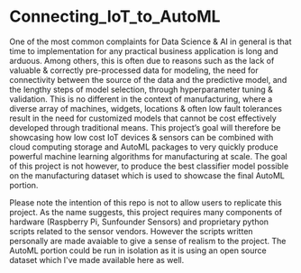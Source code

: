# Connecting_IoT_to_AutoML
One of the most common complaints for Data Science &amp; AI in general is that time to implementation for any practical business application is long and arduous. Among others, this is often due to reasons such as the lack of valuable &amp; correctly pre-processed data for modeling, the need for connectivity between the source of the data and the predictive model, and the lengthy steps of model selection, through hyperparameter tuning &amp; validation. This is no different in the context of manufacturing, where a diverse array of machines, widgets, locations &amp; often low fault tolerances result in the need for customized models that cannot be cost effectively developed through traditional means. This project’s goal will therefore be showcasing how low cost IoT devices &amp; sensors can be combined with cloud computing storage and AutoML packages to very quickly produce powerful machine learning algorithms for manufacturing at scale. The goal of this project is not however, to produce the best classifier model possible on the manufacturing dataset which is used to showcase the final AutoML portion. 


Please note the intention of this repo is not to allow users to replicate this project. As the name suggests, this project requires many components of hardware (Raspberry Pi, Sunfounder Sensors) and proprietary python scripts related to the sensor vendors. However the scripts written personally are made avaiable to give a sense of realism to the project. The AutoML portion could be run in isolation as it is using an open source dataset which I've made available here as well.
